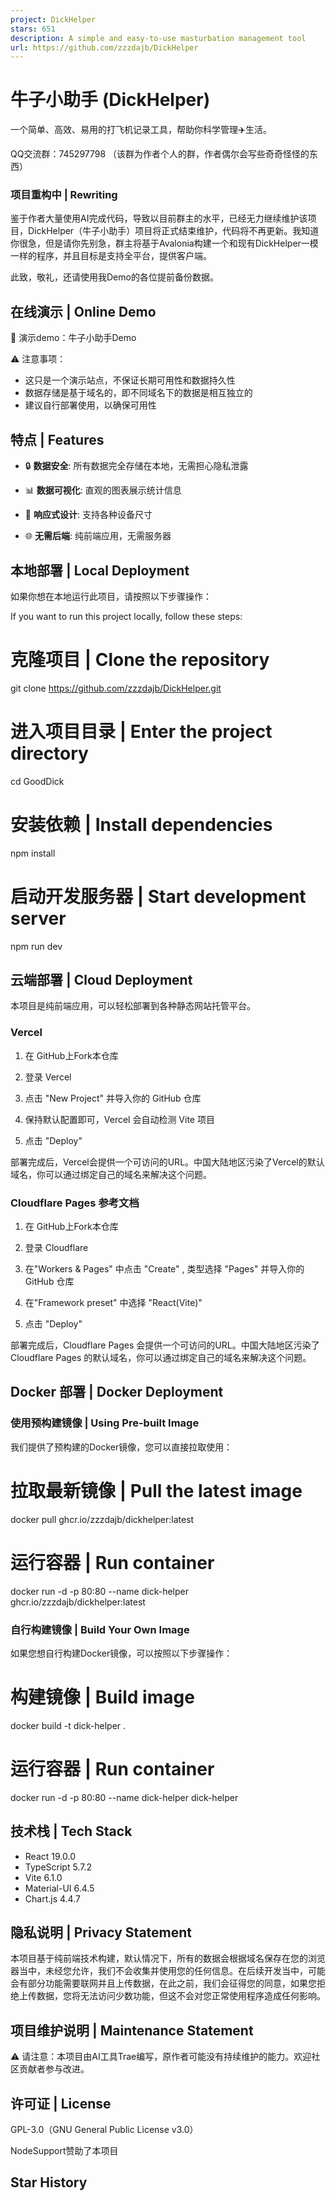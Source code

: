 ```yaml
---
project: DickHelper
stars: 651
description: A simple and easy-to-use masturbation management tool
url: https://github.com/zzzdajb/DickHelper
---
```


牛子小助手 (DickHelper)
==================

一个简单、高效、易用的打飞机记录工具，帮助你科学管理✈️生活。

QQ交流群：745297798 （该群为作者个人的群，作者偶尔会写些奇奇怪怪的东西）

### 项目重构中 | Rewriting

鉴于作者大量使用AI完成代码，导致以目前群主的水平，已经无力继续维护该项目，DickHelper（牛子小助手）项目将正式结束维护，代码将不再更新。我知道你很急，但是请你先别急，群主将基于Avalonia构建一个和现有DickHelper一模一样的程序，并且目标是支持全平台，提供客户端。

此致，敬礼，还请使用我Demo的各位提前备份数据。

在线演示 | Online Demo
------------------

🔗 演示demo：牛子小助手Demo

⚠️ 注意事项：

-   这只是一个演示站点，不保证长期可用性和数据持久性
-   数据存储是基于域名的，即不同域名下的数据是相互独立的
-   建议自行部署使用，以确保可用性

特点 | Features
-------------

-   🔒 **数据安全**: 所有数据完全存储在本地，无需担心隐私泄露
    
-   📊 **数据可视化**: 直观的图表展示统计信息
    
-   📱 **响应式设计**: 支持各种设备尺寸
    
-   🌐 **无需后端**: 纯前端应用，无需服务器
    

本地部署 | Local Deployment
-----------------------

如果你想在本地运行此项目，请按照以下步骤操作：

If you want to run this project locally, follow these steps:

# 克隆项目 | Clone the repository
git clone https://github.com/zzzdajb/DickHelper.git

# 进入项目目录 | Enter the project directory
cd GoodDick

# 安装依赖 | Install dependencies
npm install

# 启动开发服务器 | Start development server
npm run dev

云端部署 | Cloud Deployment
-----------------------

本项目是纯前端应用，可以轻松部署到各种静态网站托管平台。

### Vercel

1.  在 GitHub上Fork本仓库
    
2.  登录 Vercel
    
3.  点击 "New Project" 并导入你的 GitHub 仓库
    
4.  保持默认配置即可，Vercel 会自动检测 Vite 项目
    
5.  点击 "Deploy"
    

部署完成后，Vercel会提供一个可访问的URL。中国大陆地区污染了Vercel的默认域名，你可以通过绑定自己的域名来解决这个问题。

### Cloudflare Pages 参考文档

1.  在 GitHub上Fork本仓库
    
2.  登录 Cloudflare
    
3.  在"Workers & Pages" 中点击 "Create" , 类型选择 "Pages" 并导入你的 GitHub 仓库
    
4.  在"Framework preset" 中选择 "React(Vite)"
    
5.  点击 "Deploy"
    

部署完成后，Cloudflare Pages 会提供一个可访问的URL。中国大陆地区污染了 Cloudflare Pages 的默认域名，你可以通过绑定自己的域名来解决这个问题。

Docker 部署 | Docker Deployment
-----------------------------

### 使用预构建镜像 | Using Pre-built Image

我们提供了预构建的Docker镜像，您可以直接拉取使用：

# 拉取最新镜像 | Pull the latest image
docker pull ghcr.io/zzzdajb/dickhelper:latest

# 运行容器 | Run container
docker run -d -p 80:80 --name dick-helper ghcr.io/zzzdajb/dickhelper:latest

### 自行构建镜像 | Build Your Own Image

如果您想自行构建Docker镜像，可以按照以下步骤操作：

# 构建镜像 | Build image
docker build -t dick-helper .

# 运行容器 | Run container
docker run -d -p 80:80 --name dick-helper dick-helper

技术栈 | Tech Stack
----------------

-   React 19.0.0
-   TypeScript 5.7.2
-   Vite 6.1.0
-   Material-UI 6.4.5
-   Chart.js 4.4.7

隐私说明 | Privacy Statement
------------------------

本项目基于纯前端技术构建，默认情况下，所有的数据会根据域名保存在您的浏览器当中，未经您允许，我们不会收集并使用您的任何信息。在后续开发当中，可能会有部分功能需要联网并且上传数据，在此之前，我们会征得您的同意，如果您拒绝上传数据，您将无法访问少数功能，但这不会对您正常使用程序造成任何影响。

项目维护说明 | Maintenance Statement
------------------------------

⚠️ 请注意：本项目由AI工具Trae编写，原作者可能没有持续维护的能力。欢迎社区贡献者参与改进。

许可证 | License
-------------

GPL-3.0（GNU General Public License v3.0）

NodeSupport赞助了本项目

Star History
------------
